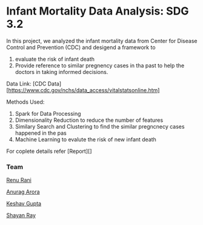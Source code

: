 # Infant Mortality Data Analysis: SDG 3.2
In this project, we analyzed the infant mortality data from Center for Disease Control and Prevention (CDC) and desigend a framework to
1. evaluate the risk of infant death
2. Provide reference to similar pregnency cases in tha past to help the doctors in taking informed decisions.


Data Link: [CDC Data][https://www.cdc.gov/nchs/data_access/vitalstatsonline.htm]

Methods Used:
1. Spark for Data Processing
2. Dimensionality Reduction to reduce the number of features
2. Similary Search and Clustering to find the similar pregncnecy cases happened in the pas
3. Machine Learning to evalute the risk of new infant death

For coplete details refer [Report][]

### Team
[Renu Rani](https://github.com/techiepanda)

[Anurag Arora ](https://github.com/geekyspartan)

[Keshav Gupta](https://github.com/keshav11)

[Shayan Ray](https://github.com/shayanray)

